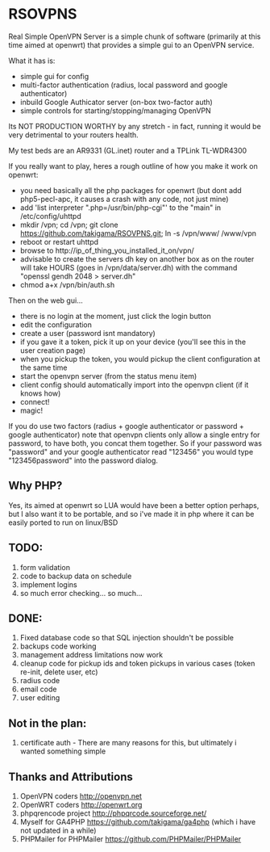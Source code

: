 # RSOVPNS
Real Simple OpenVPN Server is a simple chunk of software (primarily at this time aimed at openwrt)
that provides a simple gui to an OpenVPN service. 

What it has is:
- simple gui for config
- multi-factor authentication (radius, local password and google authenticator)
- inbuild Google Authicator server (on-box two-factor auth)
- simple controls for starting/stopping/managing OpenVPN

Its NOT PRODUCTION WORTHY by any stretch - in fact, running it would be very detrimental to your
routers health.

My test beds are an AR9331 (GL.inet) router and a TPLink TL-WDR4300

If you really want to play, heres a rough outline of how you make it work on openwrt:
- you need basically all the php packages for openwrt (but dont add php5-pecl-apc, it causes a crash with any code, not just mine)
- add 'list interpreter ".php=/usr/bin/php-cgi"' to the "main" in /etc/config/uhttpd
- mkdir /vpn; cd /vpn; git clone https://github.com/takigama/RSOVPNS.git; ln -s /vpn/www/ /www/vpn
- reboot or restart uhttpd
- browse to http://ip_of_thing_you_installed_it_on/vpn/
- advisable to create the servers dh key on another box as on the router will take HOURS (goes in /vpn/data/server.dh) with the command "openssl gendh 2048 > server.dh"
- chmod a+x /vpn/bin/auth.sh

Then on the web gui...
- there is no login at the moment, just click the login button
- edit the configuration
- create a user (password isnt mandatory)
- if you gave it a token, pick it up on your device (you'll see this in the user creation page)
- when you pickup the token, you would pickup the client configuration at the same time
- start the openvpn server (from the status menu item)
- client config should automatically import into the openvpn client (if it knows how)
- connect!
- magic!

If you do use two factors (radius + google authenticator or password + google authenticator) note that openvpn
clients only allow a single entry for password, to have both, you concat them together. So if your password
was "password" and your google authenticator read "123456" you would type "123456password" into the password
dialog.

## Why PHP?
Yes, its aimed at openwrt so LUA would have been a better option perhaps, but I also want it to be
portable, and so i've made it in php where it can be easily ported to run on linux/BSD

## TODO:
1. form validation
2. code to backup data on schedule
3. implement logins
4. so much error checking... so much...

## DONE:
1. Fixed database code so that SQL injection shouldn't be possible
2. backups code working
3. management address limitations now work
4. cleanup code for pickup ids and token pickups in various cases (token re-init, delete user, etc)
5. radius code
6. email code
7. user editing

## Not in the plan:
1. certificate auth - There are many reasons for this, but ultimately i wanted something simple

## Thanks and Attributions
1. OpenVPN coders http://openvpn.net
2. OpenWRT coders http://openwrt.org
3. phpqrencode project http://phpqrcode.sourceforge.net/
4. Myself for GA4PHP https://github.com/takigama/ga4php (which i have not updated in a while)
5. PHPMailer for PHPMailer https://github.com/PHPMailer/PHPMailer

